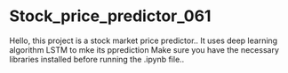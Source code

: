 # Stock_price_predictor_061
Hello, this project is a stock market price predictor..
It uses deep learning algorithm LSTM to mke its pprediction 
Make sure you have the necessary libraries installed before running the .ipynb file.. 
